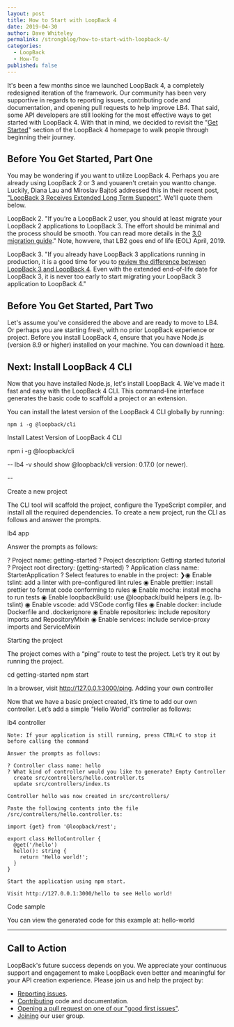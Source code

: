 ```yaml
---
layout: post
title: How to Start with LoopBack 4
date: 2019-04-30
author: Dave Whiteley
permalink: /strongblog/how-to-start-with-loopback-4/
categories:
  - LoopBack
  - How-To
published: false  
---
```


It's been a few months since we launched LoopBack 4, a completely redesigned iteration of the framework. Our community has been very supportive in regards to reporting issues, contributing code and documentation, and opening pull requests to help improve LB4. That said, some API developers are still looking for the most effective ways to get started with LoopBack 4. With that in mind, we decided to revisit the "[Get Started](https://loopback.io/doc/en/lb4/Getting-started.html#install-loopback-4-cli)" section of the LoopBack 4 homepage to walk people through beginning their journey.

<!--more-->

## Before You Get Started, Part One

You may be wondering if you want to utilize LoopBack 4. Perhaps you are already using LoopBack 2 or 3 and youaren't cretain you wantto change. Luckily, Diana Lau and Miroslav Bajtoš addressed this in their recent post, ["LoopBack 3 Receives Extended Long Term Support"](https://strongloop.com/strongblog/lb3-extended-lts/). We'll quote them below.

LoopBack 2. "If you’re a LoopBack 2 user, you should at least migrate your LoopBack 2 applications to LoopBack 3. The effort should be minimal and the process should be smooth. You can read more details in the [3.0 migration guide](https://loopback.io/doc/en/lb3/Migrating-to-3.0.html)." Note, howvere, that LB2 goes end of life (EOL) April, 2019.

LoopBack 3. "If you already have LoopBack 3 applications running in production, it is a good time for you to [review the difference between LoopBack 3 and LoopBack 4](html). Even with the extended end-of-life date for LoopBack 3, it is never too early to start migrating your LoopBack 3 application to LoopBack 4."

## Before You Get Started, Part Two

Let's assume you've considered the above and are ready to move to LB4. Or perhaps you are starting fresh, with no prior LoopBack experience or project. Before you install LoopBack 4, ensure that you have Node.js (version 8.9 or higher) installed on your machine. You can download it [here](https://nodejs.org/en/download/).

## Next: Install LoopBack 4 CLI

Now that you have installed Node.js, let's install LoopBack 4. We've made it fast and easy with the LoopBack 4 CLI. This command-line interface generates the basic code to scaffold a project or an extension. 

You can install the latest version of the LoopBack 4 CLI globally by running:

```
npm i -g @loopback/cli
```

Install Latest Version of LoopBack 4 CLI

npm i -g @loopback/cli

--
lb4 -v should show @loopback/cli version: 0.17.0 (or newer).

--


Create a new project

The CLI tool will scaffold the project, configure the TypeScript compiler, and install all the required dependencies. To create a new project, run the CLI as follows and answer the prompts.

lb4 app

Answer the prompts as follows:

? Project name: getting-started
? Project description: Getting started tutorial
? Project root directory: (getting-started)
? Application class name: StarterApplication
? Select features to enable in the project:
❯◉ Enable tslint: add a linter with pre-configured lint rules
 ◉ Enable prettier: install prettier to format code conforming to rules
 ◉ Enable mocha: install mocha to run tests
 ◉ Enable loopbackBuild: use @loopback/build helpers (e.g. lb-tslint)
 ◉ Enable vscode: add VSCode config files
 ◉ Enable docker: include Dockerfile and .dockerignore
 ◉ Enable repositories: include repository imports and RepositoryMixin
 ◉ Enable services: include service-proxy imports and ServiceMixin

Starting the project

The project comes with a “ping” route to test the project. Let’s try it out by running the project.

cd getting-started
npm start

In a browser, visit http://127.0.0.1:3000/ping.
Adding your own controller

Now that we have a basic project created, it’s time to add our own controller. Let’s add a simple “Hello World” controller as follows:

lb4 controller

    Note: If your application is still running, press CTRL+C to stop it before calling the command

    Answer the prompts as follows:

    ? Controller class name: hello
    ? What kind of controller would you like to generate? Empty Controller
      create src/controllers/hello.controller.ts
      update src/controllers/index.ts

    Controller hello was now created in src/controllers/

    Paste the following contents into the file /src/controllers/hello.controller.ts:

    import {get} from '@loopback/rest';

    export class HelloController {
      @get('/hello')
      hello(): string {
        return 'Hello world!';
      }
    }

    Start the application using npm start.

    Visit http://127.0.0.1:3000/hello to see Hello world!

Code sample

You can view the generated code for this example at: hello-world


---


## Call to Action

LoopBack's future success depends on you. We appreciate your continuous support and engagement to make LoopBack even better and meaningful for your API creation experience. Please join us and help the project by:

- [Reporting issues](https://github.com/strongloop/loopback-next/issues).
- [Contributing](https://github.com/strongloop/loopback-next/blob/master/docs/CONTRIBUTING.md)
  code and documentation.
- [Opening a pull request on one of our "good first issues"](https://github.com/strongloop/loopback-next/labels/good%20first%20issue).
- [Joining](https://github.com/strongloop/loopback-next/issues/110) our user group.

